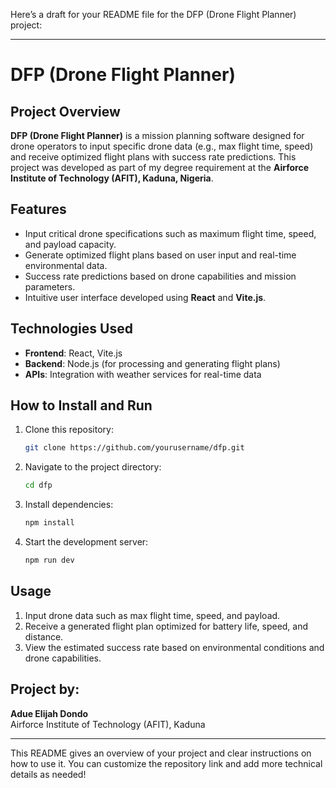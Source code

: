 Here’s a draft for your README file for the DFP (Drone Flight Planner) project:

---

# DFP (Drone Flight Planner)

## Project Overview
**DFP (Drone Flight Planner)** is a mission planning software designed for drone operators to input specific drone data (e.g., max flight time, speed) and receive optimized flight plans with success rate predictions. This project was developed as part of my degree requirement at the **Airforce Institute of Technology (AFIT), Kaduna, Nigeria**.

## Features
- Input critical drone specifications such as maximum flight time, speed, and payload capacity.
- Generate optimized flight plans based on user input and real-time environmental data.
- Success rate predictions based on drone capabilities and mission parameters.
- Intuitive user interface developed using **React** and **Vite.js**.

## Technologies Used
- **Frontend**: React, Vite.js
- **Backend**: Node.js (for processing and generating flight plans)
- **APIs**: Integration with weather services for real-time data

## How to Install and Run
1. Clone this repository:
   ```bash
   git clone https://github.com/yourusername/dfp.git
   ```
2. Navigate to the project directory:
   ```bash
   cd dfp
   ```
3. Install dependencies:
   ```bash
   npm install
   ```
4. Start the development server:
   ```bash
   npm run dev
   ```

## Usage
1. Input drone data such as max flight time, speed, and payload.
2. Receive a generated flight plan optimized for battery life, speed, and distance.
3. View the estimated success rate based on environmental conditions and drone capabilities.

## Project by:
**Adue Elijah Dondo**  
Airforce Institute of Technology (AFIT), Kaduna

---

This README gives an overview of your project and clear instructions on how to use it. You can customize the repository link and add more technical details as needed!
